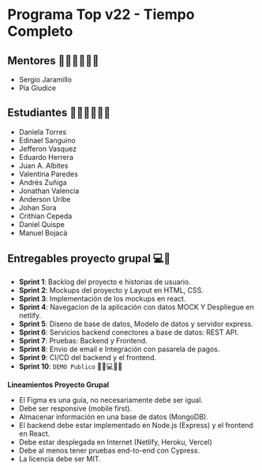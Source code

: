 # Programa Top v22 -  Tiempo Completo

## Mentores 👩🏻‍🏫👨🏼‍🏫
- Sergio Jaramillo
- Pía Giudice

## Estudiantes 👩🏻‍💻🧑🏼‍💻
* Daniela Torres
* Edinael Sanguino
* Jefferon Vasquez
* Eduardo Herrera
* Juan A. Albites
* Valentina Paredes
* Andrés Zuñiga
* Jonathan Valencia
* Anderson Uribe
* Johan Sora
* Crithian Cepeda
* Daniel Quispe
* Manuel Bojacá

## Entregables proyecto grupal 💻🤝

- **Sprint 1**: Backlog del proyecto e historias de usuario.
- **Sprint 2**: Mockups del proyecto y Layout en HTML, CSS.
- **Sprint 3**: Implementación de los mockups en react.
- **Sprint 4**: Navegacion de la aplicación con datos MOCK Y Despliegue en netlify.
- **Sprint 5**: Diseno de base de datos, Modelo de datos y servidor express.
- **Sprint 6**: Servicios backend conectores a base de datos: REST API.
- **Sprint 7**: Pruebas: Backend y Frontend.
- **Sprint 8**: Envio de email e Integración con pasarela de pagos.
- **Sprint 9**: CI/CD del backend y el frontend.
- **Sprint 10**: `DEMO Publico` 🎊🎉💻🎊🎉

**Lineamientos Proyecto Grupal**

- El Figma es una guía, no necesariamente debe ser igual.
- Debe ser responsive (mobile first).
- Almacenar información en una base de datos (MongoDB).
- El backend debe estar implementado en Node.js (Express) y el frontend en React.
- Debe estar desplegada en Internet (Netlify, Heroku, Vercel)
- Debe al menos tener pruebas end-to-end con Cypress.
- La licencia debe ser MIT.
